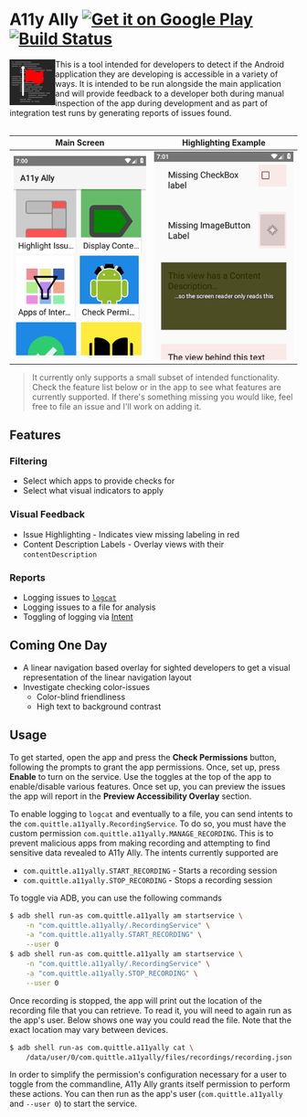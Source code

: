 # A11y Ally [<img alt="Get it on Google Play" src="https://play.google.com/intl/en_gb/badges/images/generic/en_badge_web_generic.png" height="50px" align="top" />](https://play.google.com/store/apps/details?id=com.quittle.a11yally) [![Build Status](https://travis-ci.org/quittle/a11y-ally.svg?branch=master)](https://travis-ci.org/quittle/a11y-ally)

<img align="left" src="src/main/custom-res/icon.svg" alt="Logo" height="80px" />
This is a tool intended for developers to detect if the Android application they are developing is
accessible in a variety of ways. It is intended to be run alongside the main application and will
provide feedback to a developer both during manual inspection of the app during development and as
part of integration test runs by generating reports of issues found.

<br />
<br />

| Main Screen | Highlighting Example |
| --- | --- |
| ![](src/main/play/listings/en-US/graphics/phone-screenshots/main.png) | ![](src/main/play/listings/en-US/graphics/phone-screenshots/example.png) |

> It currently only supports a small subset of intended functionality. Check the feature list below
or in the app to see what features are currently supported. If there's something missing you would
like, feel free to file an issue and I'll work on adding it.

## Features

### Filtering
* Select which apps to provide checks for
* Select what visual indicators to apply

### Visual Feedback
* Issue Highlighting - Indicates view missing labeling in red
* Content Description Labels - Overlay views with their `contentDescription`

### Reports
* Logging issues to [`logcat`](https://developer.android.com/studio/command-line/logcat)
* Logging issues to a file for analysis
* Toggling of logging via [Intent](https://developer.android.com/guide/components/intents-filters)

## Coming One Day
* A linear navigation based overlay for sighted developers to get a visual representation of the
  linear navigation layout
* Investigate checking color-issues
  * Color-blind friendliness
  * High text to background contrast

## Usage

To get started, open the app and press the **Check Permissions** button, following the prompts to
grant the app permissions. Once, set up, press **Enable** to turn on the service. Use the toggles at
the top of the app to enable/disable various features. Once set up, you can preview the issues the
app will report in the **Preview Accessibility Overlay** section.

To enable logging to `logcat` and eventually to a file, you can send intents to the
`com.quittle.a11yally.RecordingService`. To do so, you must have the custom permission
`com.quittle.a11yally.MANAGE_RECORDING`. This is to prevent malicious apps from making recording and
attempting to find sensitive data revealed to A11y Ally. The intents currently supported are

* `com.quittle.a11yally.START_RECORDING` - Starts a recording session
* `com.quittle.a11yally.STOP_RECORDING` - Stops a recording session

To toggle via ADB, you can use the following commands

```sh
$ adb shell run-as com.quittle.a11yally am startservice \
    -n "com.quittle.a11yally/.RecordingService" \
    -a "com.quittle.a11yally.START_RECORDING" \
    --user 0
$ adb shell run-as com.quittle.a11yally am startservice \
    -n "com.quittle.a11yally/.RecordingService" \
    -a "com.quittle.a11yally.STOP_RECORDING" \
    --user 0
```

Once recording is stopped, the app will print out the location of the recording file that you can
retrieve. To read it, you will need to again run as the app's user. Below shows one way you could
read the file. Note that the exact location may vary between devices.

```sh
$ adb shell run-as com.quittle.a11yally cat \
    /data/user/0/com.quittle.a11yally/files/recordings/recording.json
```

In order to simplify the permission's configuration necessary for a user to toggle from the
commandline, A11y Ally grants itself permission to perform these actions. You can then run as the
app's user (`com.quittle.a11yally` and `--user 0`) to start the service.
